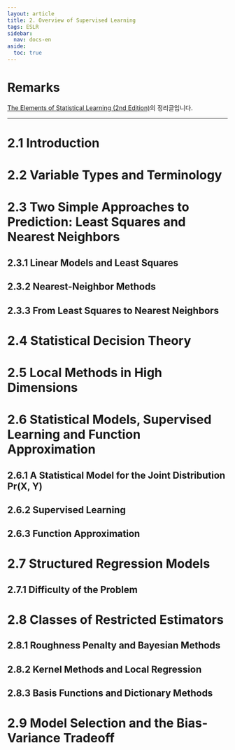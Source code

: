```yaml
---
layout: article
title: 2. Overview of Supervised Learning
tags: ESLR
sidebar:
  nav: docs-en
aside:
  toc: true
---
```


<!--more-->

# Remarks
[The Elements of Statistical Learning (2nd Edition)](https://web.stanford.edu/~hastie/Papers/ESLII.pdf)의 정리글입니다.

---

# 2.1 Introduction
# 2.2 Variable Types and Terminology
# 2.3 Two Simple Approaches to Prediction: Least Squares and Nearest Neighbors
## 2.3.1 Linear Models and Least Squares
## 2.3.2 Nearest-Neighbor Methods
## 2.3.3 From Least Squares to Nearest Neighbors
# 2.4 Statistical Decision Theory
# 2.5 Local Methods in High Dimensions
# 2.6 Statistical Models, Supervised Learning and Function Approximation
## 2.6.1 A Statistical Model for the Joint Distribution Pr(X, Y)
## 2.6.2 Supervised Learning
## 2.6.3 Function Approximation
# 2.7 Structured Regression Models
## 2.7.1 Difficulty of the Problem
# 2.8 Classes of Restricted Estimators
## 2.8.1 Roughness Penalty and Bayesian Methods
## 2.8.2 Kernel Methods and Local Regression
## 2.8.3 Basis Functions and Dictionary Methods
# 2.9 Model Selection and the Bias-Variance Tradeoff
